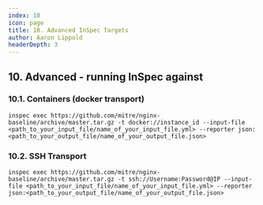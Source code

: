 ```yaml
---
index: 10
icon: page
title: 10. Advanced InSpec Targets
author: Aaron Lippold
headerDepth: 3
---
```


## 10. Advanced - running InSpec against

### 10.1. Containers (docker transport)
`inspec exec https://github.com/mitre/nginx-baseline/archive/master.tar.gz -t docker://instance_id --input-file <path_to_your_input_file/name_of_your_input_file.yml> --reporter json:<path_to_your_output_file/name_of_your_output_file.json> `

### 10.2. SSH Transport
`inspec exec https://github.com/mitre/nginx-baseline/archive/master.tar.gz -t ssh://Username:Password@IP --input-file <path_to_your_input_file/name_of_your_input_file.yml> --reporter json:<path_to_your_output_file/name_of_your_output_file.json> `